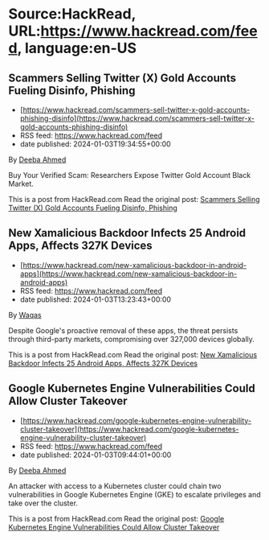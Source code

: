 # Source:HackRead, URL:https://www.hackread.com/feed, language:en-US

## Scammers Selling Twitter (X) Gold Accounts Fueling Disinfo, Phishing
 - [https://www.hackread.com/scammers-sell-twitter-x-gold-accounts-phishing-disinfo](https://www.hackread.com/scammers-sell-twitter-x-gold-accounts-phishing-disinfo)
 - RSS feed: https://www.hackread.com/feed
 - date published: 2024-01-03T19:34:55+00:00

<p>By <a href="https://www.hackread.com/author/deeba/" rel="nofollow">Deeba Ahmed</a></p>
<p>Buy Your Verified Scam: Researchers Expose Twitter Gold Account Black Market.</p>
<p>This is a post from HackRead.com Read the original post: <a href="https://www.hackread.com/scammers-sell-twitter-x-gold-accounts-phishing-disinfo/" rel="nofollow">Scammers Selling Twitter (X) Gold Accounts Fueling Disinfo, Phishing</a></p>

## New Xamalicious Backdoor Infects 25 Android Apps, Affects 327K Devices
 - [https://www.hackread.com/new-xamalicious-backdoor-in-android-apps](https://www.hackread.com/new-xamalicious-backdoor-in-android-apps)
 - RSS feed: https://www.hackread.com/feed
 - date published: 2024-01-03T13:23:43+00:00

<p>By <a href="https://www.hackread.com/author/hackread/" rel="nofollow">Waqas</a></p>
<p>Despite Google's proactive removal of these apps, the threat persists through third-party markets, compromising over 327,000 devices globally.</p>
<p>This is a post from HackRead.com Read the original post: <a href="https://www.hackread.com/new-xamalicious-backdoor-in-android-apps/" rel="nofollow">New Xamalicious Backdoor Infects 25 Android Apps, Affects 327K Devices</a></p>

## Google Kubernetes Engine Vulnerabilities Could Allow Cluster Takeover
 - [https://www.hackread.com/google-kubernetes-engine-vulnerability-cluster-takeover](https://www.hackread.com/google-kubernetes-engine-vulnerability-cluster-takeover)
 - RSS feed: https://www.hackread.com/feed
 - date published: 2024-01-03T09:44:01+00:00

<p>By <a href="https://www.hackread.com/author/deeba/" rel="nofollow">Deeba Ahmed</a></p>
<p>An attacker with access to a Kubernetes cluster could chain two vulnerabilities in Google Kubernetes Engine (GKE) to escalate privileges and take over the cluster.</p>
<p>This is a post from HackRead.com Read the original post: <a href="https://www.hackread.com/google-kubernetes-engine-vulnerability-cluster-takeover/" rel="nofollow">Google Kubernetes Engine Vulnerabilities Could Allow Cluster Takeover</a></p>

